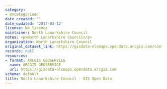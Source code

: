 ```yaml
---
category:
- Uncategorised
date_created: ''
date_updated: '2017-04-12'
license: No licence
maintainer: North Lanarkshire Council
notes: <p>North Lanarkshire Council</p>
organization: North Lanarkshire Council
original_dataset_link: https://gisdata-nlcmaps.opendata.arcgis.com/content/nlcmaps::north-lanarkshire-council-gis-open-data
records: null
resources:
- format: ARCGIS GEOSERVICE
  name: ARCGIS GEOSERVICE
  url: https://gisdata-nlcmaps.opendata.arcgis.com
schema: default
title: North Lanarkshire Council - GIS Open Data
---
```

